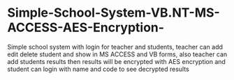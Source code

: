 # Simple-School-System-VB.NT-MS-ACCESS-AES-Encryption-
Simple school system with login for teacher and students, teacher can add edit delete student and show in MS ACCESS and VB forms, also teacher can add students results then results will be encrypted with AES encryption and student can login with name and code to see decrypted results 
